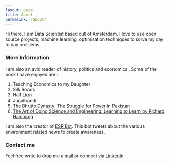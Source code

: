 ```yaml
---
layout: page
title: About
permalink: /about/
---
```


Hi there, I am Data Scientist based out of Amsterdam.
I love to use open source projects, machine learning, optimisation techniques to solve my day to day problems.

### More Information

I am also an avid reader of history, politics and economics . Some of the book I have enjoyed are :

1. Teaching Economics to my Daughter
2. Silk Roads
3. Half Lion
4. Jugalbandi
5. [The Bhutto Dynasty: The Struggle for Power in Pakistan ](https://amzn.to/3JYQMQo)
6. [The Art of Doing Science and Engineering: Learning to Learn by Richard Hamming ](https://amzn.to/3QPdTyZ)

I am also the creator of [ESR Bot](https://twitter.com/bot_esr). This bot tweets about the various environment related news to create awareness.

### Contact me

Feel free write to drop me a [mail](panda.anil1989@gmail.com)  or connect via  [LinkedIn](https://www.linkedin.com/in/anilkumarpanda/)
